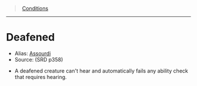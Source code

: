 ﻿> [Conditions](srd_conditions.md)

---

# Deafened

- Alias: [Assourdi](hd_conditions_assourdi.md)
- Source: (SRD p358)

* A deafened creature can't hear and automatically fails any ability check that requires hearing.

